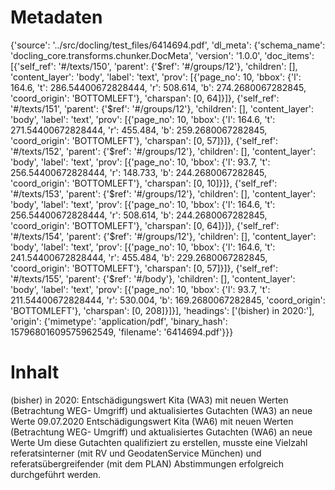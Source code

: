 # Metadaten
{'source': '../src/docling/test_files/6414694.pdf', 'dl_meta': {'schema_name': 'docling_core.transforms.chunker.DocMeta', 'version': '1.0.0', 'doc_items': [{'self_ref': '#/texts/150', 'parent': {'$ref': '#/groups/12'}, 'children': [], 'content_layer': 'body', 'label': 'text', 'prov': [{'page_no': 10, 'bbox': {'l': 164.6, 't': 286.54400672828444, 'r': 508.614, 'b': 274.2680067282845, 'coord_origin': 'BOTTOMLEFT'}, 'charspan': [0, 64]}]}, {'self_ref': '#/texts/151', 'parent': {'$ref': '#/groups/12'}, 'children': [], 'content_layer': 'body', 'label': 'text', 'prov': [{'page_no': 10, 'bbox': {'l': 164.6, 't': 271.54400672828444, 'r': 455.484, 'b': 259.2680067282845, 'coord_origin': 'BOTTOMLEFT'}, 'charspan': [0, 57]}]}, {'self_ref': '#/texts/152', 'parent': {'$ref': '#/groups/12'}, 'children': [], 'content_layer': 'body', 'label': 'text', 'prov': [{'page_no': 10, 'bbox': {'l': 93.7, 't': 256.54400672828444, 'r': 148.733, 'b': 244.2680067282845, 'coord_origin': 'BOTTOMLEFT'}, 'charspan': [0, 10]}]}, {'self_ref': '#/texts/153', 'parent': {'$ref': '#/groups/12'}, 'children': [], 'content_layer': 'body', 'label': 'text', 'prov': [{'page_no': 10, 'bbox': {'l': 164.6, 't': 256.54400672828444, 'r': 508.614, 'b': 244.2680067282845, 'coord_origin': 'BOTTOMLEFT'}, 'charspan': [0, 64]}]}, {'self_ref': '#/texts/154', 'parent': {'$ref': '#/groups/12'}, 'children': [], 'content_layer': 'body', 'label': 'text', 'prov': [{'page_no': 10, 'bbox': {'l': 164.6, 't': 241.54400672828444, 'r': 455.484, 'b': 229.2680067282845, 'coord_origin': 'BOTTOMLEFT'}, 'charspan': [0, 57]}]}, {'self_ref': '#/texts/155', 'parent': {'$ref': '#/body'}, 'children': [], 'content_layer': 'body', 'label': 'text', 'prov': [{'page_no': 10, 'bbox': {'l': 93.7, 't': 211.54400672828444, 'r': 530.004, 'b': 169.2680067282845, 'coord_origin': 'BOTTOMLEFT'}, 'charspan': [0, 208]}]}], 'headings': ['(bisher) in 2020:'], 'origin': {'mimetype': 'application/pdf', 'binary_hash': 15796801609575962549, 'filename': '6414694.pdf'}}}

# Inhalt
(bisher) in 2020:
Entschädigungswert Kita (WA3) mit neuen Werten (Betrachtung WEG-
Umgriff) und aktualisiertes Gutachten (WA3) an neue Werte
09.07.2020
Entschädigungswert Kita (WA6) mit neuen Werten (Betrachtung WEG-
Umgriff) und aktualisiertes Gutachten (WA6) an neue Werte
Um diese Gutachten qualifiziert zu erstellen, musste eine Vielzahl referatsinterner (mit RV und GeodatenService München) und referatsübergreifender (mit dem PLAN) Abstimmungen erfolgreich durchgeführt werden.